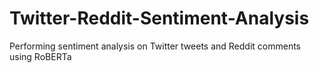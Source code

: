 # Twitter-Reddit-Sentiment-Analysis
Performing sentiment analysis on Twitter tweets and Reddit comments using RoBERTa
